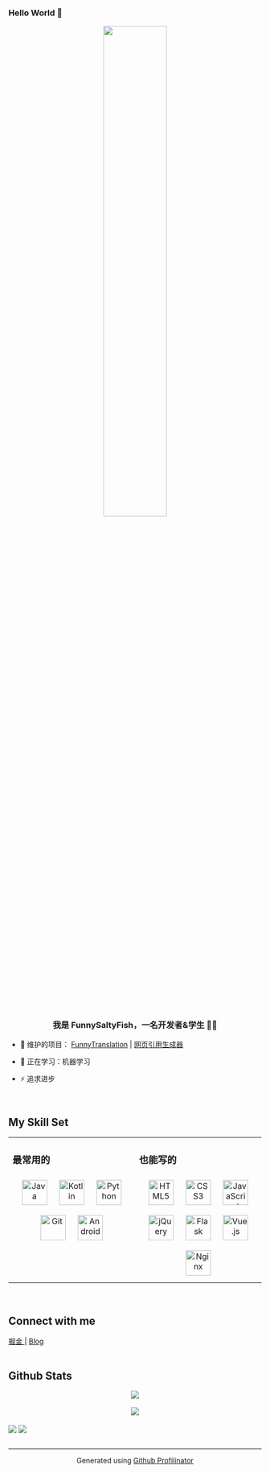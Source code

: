 ### Hello World 👋

<div align="center">
<img src="https://rishavanand.github.io/static/images/greetings.gif" align="center" style="width: 50%" />
</div>  
  

### <div align="center">我是 FunnySaltyFish，一名开发者&学生 👨‍💻 </div>  
  

- 🔭 维护的项目： [FunnyTranslation](https://github.com/FunnySaltyFish/FunnyTranslation) | [网页引用生成器](https://web.funnysaltyfish.fun/link2ref/page)  
  

- 🌱 正在学习：机器学习  
  

- ⚡ 追求进步  
  

<br/>  


## My Skill Set  
<table><tr><td valign="top" width="50%">



### 最常用的  
<div align="center">  
<img style="margin: 10px" src="https://profilinator.rishav.dev/skills-assets/java-original-wordmark.svg" alt="Java" height="50" />  
<img style="margin: 10px" src="https://profilinator.rishav.dev/skills-assets/kotlinlang-icon.svg" alt="Kotlin" height="50" />  
<img style="margin: 10px" src="https://profilinator.rishav.dev/skills-assets/python-original.svg" alt="Python" height="50" />  
<img style="margin: 10px" src="https://profilinator.rishav.dev/skills-assets/git-scm-icon.svg" alt="Git" height="50" />  
<img style="margin: 10px" src="https://profilinator.rishav.dev/skills-assets/android-original-wordmark.svg" alt="Android" height="50" />  
</div>

</td><td valign="top" width="50%">



### 也能写的  
<div align="center">  
<img style="margin: 10px" src="https://profilinator.rishav.dev/skills-assets/html5-original-wordmark.svg" alt="HTML5" height="50" />  
<img style="margin: 10px" src="https://profilinator.rishav.dev/skills-assets/css3-original-wordmark.svg" alt="CSS3" height="50" />  
<img style="margin: 10px" src="https://profilinator.rishav.dev/skills-assets/javascript-original.svg" alt="JavaScript" height="50" />  
<img style="margin: 10px" src="https://profilinator.rishav.dev/skills-assets/jquery.png" alt="jQuery" height="50" />  
<img style="margin: 10px" src="https://profilinator.rishav.dev/skills-assets/flask.png" alt="Flask" height="50" />  
<img style="margin: 10px" src="https://profilinator.rishav.dev/skills-assets/vuejs-original-wordmark.svg" alt="Vue.js" height="50" />  
<img style="margin: 10px" src="https://profilinator.rishav.dev/skills-assets/nginx-original.svg" alt="Nginx" height="50" />  
</div>
</tr></table>  
<br/>  
  


## Connect with me  
<div align="left">
<a href="https://juejin.cn/user/2673613109214333" target="_blank">
掘金
</a>  
|
<a href="https://blog.funnysaltyfish.fun/" target="_blank">
Blog
</a>  
</div>  
<br/>  


## Github Stats  
<div align="center"><img src="https://github-readme-stats.vercel.app/api?username=FunnySaltyFish&show_icons=true&theme=prussian" align="center" /></div>
<br/>
<div align="center"><img src="https://github-readme-stats.vercel.app/api/top-langs/?username=FunnySaltyFish&layout=compact" align="center" /></div>

<br/>  

<div align="left">
<img src="https://komarev.com/ghpvc/?username=FunnySaltyFish&&style=flat-square" align="center" />
<a href="https://www.buymeacoffee.com/FunnySaltyFish" target="_blank" style="display: inline-block;">
                <img
                    src="https://img.shields.io/badge/Donate-Buy%20Me%20A%20Coffee-orange.svg?style=flat-square" 
                    align="center"
                />
           </a>
</div>  
            
<br />

----
<div align="center">Generated using <a href="https://profilinator.rishav.dev/" target="_blank">Github Profilinator</a></div>

<!--
**FunnySaltyFish/FunnySaltyFish** is a ✨ _special_ ✨ repository because its `README.md` (this file) appears on your GitHub profile.

Here are some ideas to get you started:

- 🔭 I’m currently working on ...
- 🌱 I’m currently learning ...
- 👯 I’m looking to collaborate on ...
- 🤔 I’m looking for help with ...
- 💬 Ask me about ...
- 📫 How to reach me: ...
- 😄 Pronouns: ...
- ⚡ Fun fact: ...
-->
